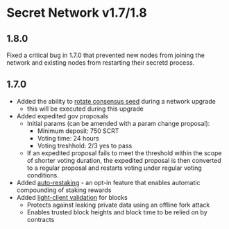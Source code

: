 # Secret Network v1.7/1.8

## 1.8.0

Fixed a critical bug in 1.7.0 that prevented new nodes from joining the network and existing nodes from restarting their secretd process.

## 1.7.0

* Added the ability to [rotate consensus seed](../../../overview-ecosystem-and-technology/techstack/privacy-technology/encryption-key-management/consensus-seed-rotation.md) during a network upgrade
  * this will be executed during this upgrade
* Added expedited gov proposals
  * Initial params (can be amended with a param change proposal):
    * Minimum deposit: 750 SCRT
    * Voting time: 24 hours
    * Voting treshhold: 2/3 yes to pass
  * If an expedited proposal fails to meet the threshold within the scope of shorter voting duration, the expedited proposal is then converted to a regular proposal and restarts voting under regular voting conditions.
* Added [auto-restaking](../../../development/development-concepts/example-contracts/secret-contract-fundamentals/auto-restaking.md) - an opt-in feature that enables automatic compounding of staking rewards
* Added [light-client validation](../../../development/development-concepts/example-contracts/secret-contract-fundamentals/secret-contracts.md) for blocks
  * Protects against leaking private data using an offline fork attack
  * Enables trusted block heights and block time to be relied on by contracts
